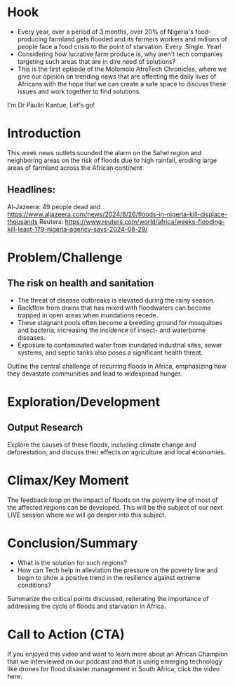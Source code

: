 # Hook
- Every year, over a period of 3 months, over 20% of Nigeria's food-producing farmland gets flooded and its farmers workers and millions of people face a food crisis to the point of starvation. Every. Single. Year!
- Considering how lucrative farm produce is, why aren't tech companies targeting such areas that are in dire need of solutions?
- This is the first episode of the Molomolo AfroTech Chronicles, where we give our opinion on trending news that are affecting the daily lives of Africans with the hope that we can create a safe space to discuss these issues and work together to find solutions.

I'm Dr Paulin Kantue, Let's go!

# Introduction
This week news outlets sounded the alarm on the Sahel region and neighboring areas on the risk of floods due to high rainfall, eroding large areas of farmland across the African continent

## Headlines:
Al-Jazeera: 49 people dead and https://www.aljazeera.com/news/2024/8/26/floods-in-nigeria-kill-displace-thousands
Reuters: https://www.reuters.com/world/africa/weeks-flooding-kill-least-179-nigeria-agency-says-2024-08-29/

# Problem/Challenge

## The risk on health and sanitation
- The threat of disease outbreaks is elevated during the rainy season. 
- Backflow from drains that has mixed with floodwaters can become trapped in open areas when inundations recede.
- These stagnant pools often become a breeding ground for mosquitoes and bacteria, increasing the incidence of insect- and waterborne diseases.
- Exposure to contaminated water from inundated industrial sites, sewer systems, and septic tanks also poses a significant health threat.

Outline the central challenge of recurring floods in Africa, emphasizing how they devastate communities and lead to widespread hunger.

# Exploration/Development
## Output Research 

Explore the causes of these floods, including climate change and deforestation, and discuss their effects on agriculture and local economies.

# Climax/Key Moment
The feedback loop on the impact of floods on the poverty line of most of the affected regions can be developed. This will be the subject of our next LIVE session where we will go deeper into this subject. 


# Conclusion/Summary
- What is the solution for such regions?
- How can Tech help in alleviation the pressure on the poverty line and begin to show a positive trend in the resilience against extreme conditions? 

Summarize the critical points discussed, reiterating the importance of addressing the cycle of floods and starvation in Africa.

# Call to Action (CTA)
If you enjoyed this video and want to learn more about an African Champion that we interviewed on our podcast and that is using emerging technology like drones for flood disaster management in South Africa, click the video here.
